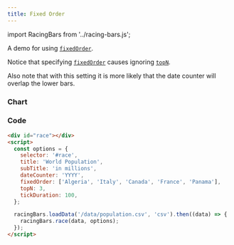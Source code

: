 ```yaml
---
title: Fixed Order
---
```


import RacingBars from '../racing-bars.js';

A demo for using [`fixedOrder`](/docs/documentation/options#fixedorder).

<!--truncate-->

Notice that specifying [`fixedOrder`](/docs/documentation/options#fixedorder) causes ignoring [`topN`](/docs/documentation/options#topn).

Also note that with this setting it is more likely that the date counter will overlap the lower bars.

### Chart

<div className="gallery">
  <RacingBars
    dataUrl="/data/population.csv"
    dataType="csv"
    title="World Population"
    subTitle="in millions"
    dateCounter="YYYY"
    fixedOrder={['Algeria', 'Italy', 'Canada', 'France', 'Argentina']}
    topN="3"
    tickDuration="100"
/>

</div>

### Code

```html {8}
<div id="race"></div>
<script>
  const options = {
    selector: '#race',
    title: 'World Population',
    subTitle: 'in millions',
    dateCounter: 'YYYY',
    fixedOrder: ['Algeria', 'Italy', 'Canada', 'France', 'Panama'],
    topN: 3,
    tickDuration: 100,
  };

  racingBars.loadData('/data/population.csv', 'csv').then((data) => {
    racingBars.race(data, options);
  });
</script>
```
